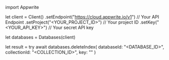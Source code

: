 import Appwrite

let client = Client()
    .setEndpoint("https://cloud.appwrite.io/v1") // Your API Endpoint
    .setProject("&lt;YOUR_PROJECT_ID&gt;") // Your project ID
    .setKey("&lt;YOUR_API_KEY&gt;") // Your secret API key

let databases = Databases(client)

let result = try await databases.deleteIndex(
    databaseId: "<DATABASE_ID>",
    collectionId: "<COLLECTION_ID>",
    key: ""
)


